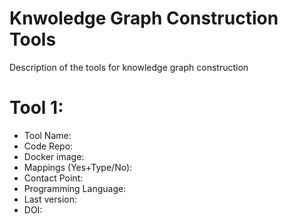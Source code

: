 # Knwoledge Graph Construction Tools
Description of the tools for knowledge graph construction

# Tool 1:
- Tool Name:
- Code Repo:
- Docker image:
- Mappings (Yes+Type/No): 
- Contact Point:
- Programming Language:
- Last version:
- DOI: 
